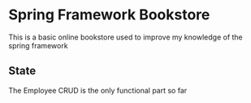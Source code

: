 # Spring Framework Bookstore

This is a basic online bookstore used to improve my knowledge of the spring framework

## State

The Employee CRUD is the only functional part so far

